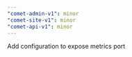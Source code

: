 ```yaml
---
"comet-admin-v1": minor
"comet-site-v1": minor
"comet-api-v1": minor
---
```


Add configuration to expose metrics port
